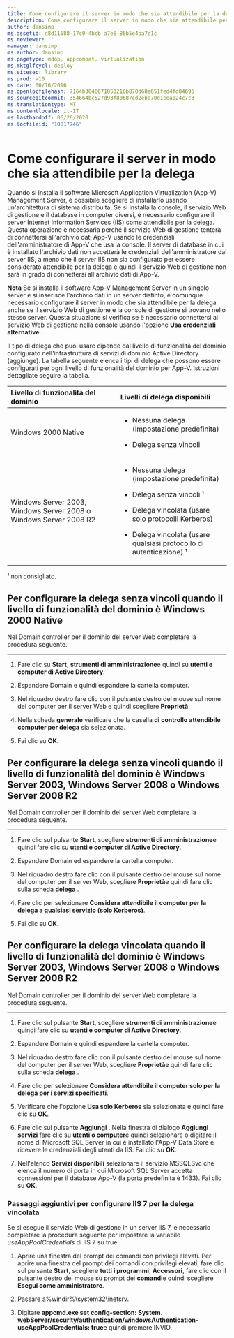```yaml
---
title: Come configurare il server in modo che sia attendibile per la delega
description: Come configurare il server in modo che sia attendibile per la delega
author: dansimp
ms.assetid: d8d11588-17c0-4bcb-a7e6-86b5e4ba7e1c
ms.reviewer: ''
manager: dansimp
ms.author: dansimp
ms.pagetype: mdop, appcompat, virtualization
ms.mktglfcycl: deploy
ms.sitesec: library
ms.prod: w10
ms.date: 06/16/2016
ms.openlocfilehash: 7164b3046671853216b870d68e651fed4fd84695
ms.sourcegitcommit: 354664bc527d93f80687cd2eba70d1eea024c7c3
ms.translationtype: MT
ms.contentlocale: it-IT
ms.lasthandoff: 06/26/2020
ms.locfileid: "10817746"
---
```

# Come configurare il server in modo che sia attendibile per la delega


Quando si installa il software Microsoft Application Virtualization (App-V) Management Server, è possibile scegliere di installarlo usando un'architettura di sistema distribuita. Se si installa la console, il servizio Web di gestione e il database in computer diversi, è necessario configurare il server Internet Information Services (IIS) come attendibile per la delega. Questa operazione è necessaria perché il servizio Web di gestione tenterà di connettersi all'archivio dati App-V usando le credenziali dell'amministratore di App-V che usa la console. Il server di database in cui è installato l'archivio dati non accetterà le credenziali dell'amministratore dal server IIS, a meno che il server IIS non sia configurato per essere considerato attendibile per la delega e quindi il servizio Web di gestione non sarà in grado di connettersi all'archivio dati di App-V.

**Nota**  Se si installa il software App-V Management Server in un singolo server e si inserisce l'archivio dati in un server distinto, è comunque necessario configurare il server in modo che sia attendibile per la delega anche se il servizio Web di gestione e la console di gestione si trovano nello stesso server. Questa situazione si verifica se è necessario connettersi al servizio Web di gestione nella console usando l'opzione **Usa credenziali alternative** .

 

Il tipo di delega che puoi usare dipende dal livello di funzionalità del dominio configurato nell'infrastruttura di servizi di dominio Active Directory (aggiunge). La tabella seguente elenca i tipi di delega che possono essere configurati per ogni livello di funzionalità del dominio per App-V. Istruzioni dettagliate seguire la tabella.

<table>
<colgroup>
<col width="50%" />
<col width="50%" />
</colgroup>
<thead>
<tr class="header">
<th align="left">Livello di funzionalità del dominio</th>
<th align="left">Livelli di delega disponibili</th>
</tr>
</thead>
<tbody>
<tr class="odd">
<td align="left"><p>Windows 2000 Native</p></td>
<td align="left"><ul>
<li><p>Nessuna delega (impostazione predefinita)</p></li>
<li><p>Delega senza vincoli</p></li>
</ul></td>
</tr>
<tr class="even">
<td align="left"><p>Windows Server 2003, Windows Server 2008 o Windows Server 2008 R2</p></td>
<td align="left"><ul>
<li><p>Nessuna delega (impostazione predefinita)</p></li>
<li><p>Delega senza vincoli ¹</p></li>
<li><p>Delega vincolata (usare solo protocolli Kerberos)</p></li>
<li><p>Delega vincolata (usare qualsiasi protocollo di autenticazione) ¹</p></li>
</ul></td>
</tr>
</tbody>
</table>

 

¹ non consigliato.

## Per configurare la delega senza vincoli quando il livello di funzionalità del dominio è Windows 2000 Native


Nel Domain controller per il dominio del server Web completare la procedura seguente.

****

1.  Fare clic su **Start**, **strumenti di amministrazione**e quindi su **utenti e computer di Active Directory**.

2.  Espandere Domain e quindi espandere la cartella computer.

3.  Nel riquadro destro fare clic con il pulsante destro del mouse sul nome del computer per il server Web e quindi scegliere **Proprietà**.

4.  Nella scheda **generale** verificare che la casella **di controllo attendibile computer per delega** sia selezionata.

5.  Fai clic su **OK**.

## Per configurare la delega senza vincoli quando il livello di funzionalità del dominio è Windows Server 2003, Windows Server 2008 o Windows Server 2008 R2


Nel Domain controller per il dominio del server Web completare la procedura seguente.

****

1.  Fare clic sul pulsante **Start**, scegliere **strumenti di amministrazione**e quindi fare clic su **utenti e computer di Active Directory**.

2.  Espandere Domain ed espandere la cartella computer.

3.  Nel riquadro destro fare clic con il pulsante destro del mouse sul nome del computer per il server Web, scegliere **Proprietà**e quindi fare clic sulla scheda **delega** .

4.  Fare clic per selezionare **Considera attendibile il computer per la delega a qualsiasi servizio (solo Kerberos)**.

5.  Fai clic su **OK**.

## Per configurare la delega vincolata quando il livello di funzionalità del dominio è Windows Server 2003, Windows Server 2008 o Windows Server 2008 R2


Nel Domain controller per il dominio del server Web completare la procedura seguente.

****

1.  Fare clic sul pulsante **Start**, scegliere **strumenti di amministrazione**e quindi fare clic su **utenti e computer di Active Directory**.

2.  Espandere Domain e quindi espandere la cartella computer.

3.  Nel riquadro destro fare clic con il pulsante destro del mouse sul nome del computer per il server Web, scegliere **Proprietà**e quindi fare clic sulla scheda **delega** .

4.  Fare clic per selezionare **Considera attendibile il computer solo per la delega per i servizi specificati**.

5.  Verificare che l'opzione **Usa solo Kerberos** sia selezionata e quindi fare clic su **OK**.

6.  Fare clic sul pulsante **Aggiungi** . Nella finestra di dialogo **Aggiungi servizi** fare clic su **utenti o computer**e quindi selezionare o digitare il nome di Microsoft SQL Server in cui è installato l'App-V Data Store e ricevere le credenziali degli utenti da IIS. Fai clic su **OK**.

7.  Nell'elenco **Servizi disponibili** selezionare il servizio MSSQLSvc che elenca il numero di porta in cui Microsoft SQL Server accetta connessioni per il database App-V (la porta predefinita è 1433). Fai clic su **OK**.

### Passaggi aggiuntivi per configurare IIS 7 per la delega vincolata

Se si esegue il servizio Web di gestione in un server IIS 7, è necessario completare la procedura seguente per impostare la variabile *useAppPoolCredentials* di IIS 7 su true.

1.  Aprire una finestra del prompt dei comandi con privilegi elevati. Per aprire una finestra del prompt dei comandi con privilegi elevati, fare clic sul pulsante **Start**, scegliere **tutti i programmi**, **Accessori**, fare clic con il pulsante destro del mouse su prompt dei **comandi**e quindi scegliere **Esegui come amministratore**.

2.  Passare a%windir%\\system32\\inetsrv.

3.  Digitare **appcmd.exe set config-section: System. webServer/security/authentication/windowsAuthentication-useAppPoolCredentials: true**e quindi premere INVIO.

 

 





